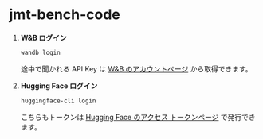 # jmt-bench-code

1. **W&B ログイン**  
   ```bash
   wandb login
   ```
   途中で聞かれる API Key は [W&B のアカウントページ](https://wandb.ai/authorize) から取得できます。

2. **Hugging Face ログイン**  
   ```bash
   huggingface-cli login
   ```
   こちらもトークンは [Hugging Face のアクセス トークンページ](https://huggingface.co/settings/tokens) で発行できます。